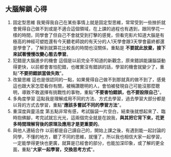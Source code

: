## 大腦解鎖 心得
1. 固定型思維   我覺得我自己在某些事情上就是固定型思維，常常受到一些挫折就會覺得自己做不到或是不適合這個領域，在上課的過程也有遇到，跟同學花一樣的時間，同學會了但自己不會就受到打擊的感覺，但看完影片知道大腦是有極高的神經可塑姓還有今天聽老師說的有天分的人1天學會跟3天學會最終都還是學會了，了解到就算花比較長的時間也沒關係，重點是 __不要就此放棄，接下來試著慢慢改變心態去學習__。   
1. 犯錯是大腦進步的機會   這個是以前完全不知道的新觀念，原來錯誤能讓腦袋動得更快，以前都會害怕犯錯，也確實沒有錯誤的話，學習的機會就變少了，重點"**不要把錯誤當做失敗**"。   
1. 改變思維   這也是很認同的一點，如果覺得自己做不到那就真的做不到了，感覺這也跟大家怎麼看你有關，被稱讚聰明的人，會怕被發現自己可能沒那麼聰明，導致不敢選擇有挑戰性的事物，重點"__不要害怕錯誤，也不要設限自己__"。   
1. 多角度學習   這點我是理解成用不同的方法、方式去學習，過去學習大部分都是以背的方式去學習，重點"**應該多嘗試不同的學習方法**"。   
1. 重深度與靈活度   第五點非常有感，考試腦袋一片空白，結束後就想起來了、臨時抱佛腳，考完試就忘光光，這兩個完全就是在說我，**與其把它背下來，花更多時間理解背後的原理及應用才是更重要的**。   
1. 與他人連結合作   以前都是自己讀自己的，開始上課之後，有遇到能一起討論的同學，不懂的地方，聽了不同的思維，就懂了，所以我也相信大家一起學習，一定能學得更快也更廣，就算是已經會的部分，也能加深印象，或了解的更全面，重點"__大家一起學習，交換思考方式__"。